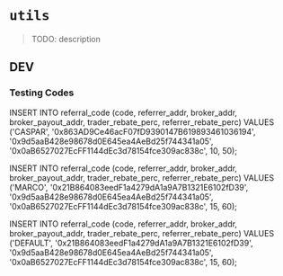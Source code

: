 # `utils`

> TODO: description

## DEV

### Testing Codes

INSERT INTO referral_code (code, referrer_addr, broker_addr, broker_payout_addr, trader_rebate_perc, referrer_rebate_perc)
VALUES ('CASPAR', '0x863AD9Ce46acF07fD9390147B619893461036194', '0x9d5aaB428e98678d0E645ea4AeBd25f744341a05', '0x0aB6527027EcFF1144dEc3d78154fce309ac838c', 10, 50);

INSERT INTO referral_code (code, referrer_addr, broker_addr, broker_payout_addr, trader_rebate_perc, referrer_rebate_perc)
VALUES ('MARCO', '0x21B864083eedF1a4279dA1a9A7B1321E6102fD39', '0x9d5aaB428e98678d0E645ea4AeBd25f744341a05', '0x0aB6527027EcFF1144dEc3d78154fce309ac838c', 15, 60);

INSERT INTO referral_code (code, referrer_addr, broker_addr, broker_payout_addr, trader_rebate_perc, referrer_rebate_perc)
VALUES ('DEFAULT', '0x21B864083eedF1a4279dA1a9A7B1321E6102fD39', '0x9d5aaB428e98678d0E645ea4AeBd25f744341a05', '0x0aB6527027EcFF1144dEc3d78154fce309ac838c', 15, 60);
